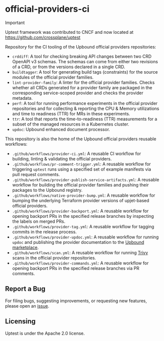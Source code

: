 # official-providers-ci

> [!IMPORTANT]
> Uptest framework was contributed to CNCF and now located at https://github.com/crossplane/uptest

Repository for the CI tooling of the Upbound official providers repositories:
- `crddiff`: A tool for checking breaking API changes between two CRD OpenAPI v3 schemas. The schemas can come from either two revisions of a CRD, or from the versions declared in a single CRD.
- `buildtagger`: A tool for generating build tags (constraints) for the source modules of the official provider families.
- `lint-provider-family`: A linter for the official provider families. Checks whether all CRDs generated for a provider family are packaged in the corresponding service-scoped provider and checks the provider metadata.
- `perf`: A tool for running performance experiments in the official provider repositories and for collecting & reporting the CPU & Memory utilizations and time to readiness (TTR) for MRs in these experiments.
- `ttr`: A tool that reports the time-to-readiness (TTR) measurements for a subset of the managed resources in a Kubernetes cluster.
- `updoc`: Upbound enhanced document processor.

This repository is also the home of the Upbound official providers reusable workflows:
- `.github/workflows/provider-ci.yml`: A reusable CI workflow for building, linting & validating the official providers.
- `.github/workflows/pr-comment-trigger.yml`: A reusable workflow for triggering `uptest` runs using a specified set of example manifests via pull request comments.
- `.github/workflows/provider-publish-service-artifacts.yml`: A reusable workflow for building the official provider families and pushing their packages to the Upbound registry.
- `.github/workflows/native-provider-bump.yml`: A reusable workflow for bumping the underlying Terraform provider versions of upjet-based official providers.
- `.github/workflows/provider-backport.yml`: A reusable workflow for opening backport PRs in the specified release branches by inspecting the labels on merged PRs.
- `.github/workflows/provider-tag.yml`: A reusable workflow for tagging commits in the release process.
- `.github/workflows/provider-updoc.yml`: A reusable workflow for running `updoc` and publishing the provider documentation to the [Upbound marketplace](https://marketplace.upbound.io/providers).
- `.github/workflows/scan.yml`: A reusable workflow for running [Trivy](https://trivy.dev) scans in the official provider repositories.
- `.github/workflows/provider-commands.yml`: A reusable workflow for opening backport PRs in the specified release branches via PR comments.

## Report a Bug

For filing bugs, suggesting improvements, or requesting new features, please
open an [issue](https://github.com/upbound/uptest/issues).

## Licensing

Uptest is under the Apache 2.0 license.
